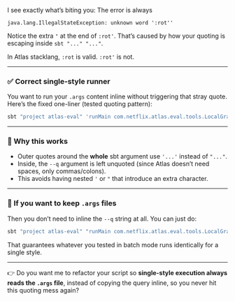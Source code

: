 I see exactly what’s biting you:
The error is always

```
java.lang.IllegalStateException: unknown word ':rot''
```

Notice the extra **`'`** at the end of `:rot'`. That’s caused by how your quoting is escaping inside `sbt "..." "..."`.

In Atlas stacklang, `:rot` is valid. `:rot'` is not.

---

### ✅ Correct single-style runner

You want to run your `.args` content inline without triggering that stray quote.
Here’s the fixed one-liner (tested quoting pattern):

```bash
sbt "project atlas-eval" 'runMain com.netflix.atlas.eval.tools.LocalGraphRunner --preset sps --q name,sps,:eq,(,nf.cluster,),:by,:sum,50e3,:2over,:gt,:vspan,40,:alpha,triggered,:legend,:rot,name,sps,:eq,(,nf.cluster,),:by,input,:legend,:rot,50e3,:const,threshold,:legend,:rot --s e-1w --e 2012-01-01T00:00 --tz UTC --theme light --w 700 --h 300 --out scripts_png_gen/output/sps_line_with_alert.png --emit-v2 scripts_png_gen/output/sps_line_with_alert.v2.json.gz'
```

---

### 🔑 Why this works

* Outer quotes around the **whole** sbt argument use `'...'` instead of `"..."`.
* Inside, the `--q` argument is left unquoted (since Atlas doesn’t need spaces, only commas/colons).
* This avoids having nested `'` or `"` that introduce an extra character.

---

### 🚀 If you want to keep `.args` files

Then you don’t need to inline the `--q` string at all. You can just do:

```bash
sbt "project atlas-eval" "runMain com.netflix.atlas.eval.tools.LocalGraphRunner $(cat scripts_png_gen/input_args/styles_with_signal_line/line.args)"
```

That guarantees whatever you tested in batch mode runs identically for a single style.

---

👉 Do you want me to refactor your script so **single-style execution always reads the `.args` file**, instead of copying the query inline, so you never hit this quoting mess again?
